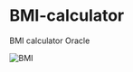 # BMI-calculator
BMI calculator Oracle

![BMI](https://user-images.githubusercontent.com/76572034/137974410-4bcaae15-f033-45a4-851b-22484b5f880c.png)

